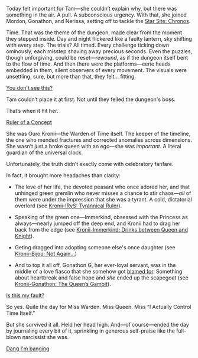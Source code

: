 Today felt important for Tam—she couldn’t explain why, but there was something in the air. A pull. A subconscious urgency. With that, she joined Mordon, Gonathon, and Nerissa, setting off to tackle the [Star Site: Chronos](https://www.youtube.com/live/YVyeKQ-6Ka8?si=eMc-IJaSIceRJmM9&t=685).

Time. That was the theme of the dungeon, made clear from the moment they stepped inside. Day and night flickered like a faulty lantern, sky shifting with every step. The trials? All timed. Every challenge ticking down ominously, each misstep shaving away precious seconds. Even the puzzles, though unforgiving, could be reset—*rewound*, as if the dungeon itself bent to the flow of time. And then there were the platforms—eerie heads embedded in them, silent observers of every movement. The visuals were unsettling, sure, but more than that, they felt... fitting.

[You don't see this?](#embed:https://www.youtube.com/live/YVyeKQ-6Ka8?si=W5py9gmL5DGzScvo&t=3497)

Tam couldn’t place it at first. Not until they felled the dungeon's boss.

That’s when it hit her.

[Ruler of a Concept](#embed:https://www.youtube.com/live/YVyeKQ-6Ka8?si=8HyG-8VqesNR7ggs&t=4112)

She was Ouro Kronii—the Warden of Time itself. The keeper of the timeline, the one who mended fractures and corrected anomalies across dimensions. She wasn’t just a broke queen with an ego—she was *important*. A literal guardian of the universal clock.

Unfortunately, the truth didn’t exactly come with celebratory fanfare.

In fact, it brought more headaches than clarity:

* The love of her life, the devoted peasant who once adored her, and that unhinged green gremlin who never misses a chance to stir chaos—*all* of them were under the impression that she was a tyrant. A cold, dictatorial overlord (see [Kronii-IRyS: Tyrannical Ruler](#edge:hot-pink-one-tam-gandr-right-2-left-2)).

* Speaking of the green one—Immerkind, obsessed with the Princess as always—nearly jumped off the deep end, and Kronii had to drag her back from the edge (see [Kronii-Immerkind: Drinks between Queen and Knight](#edge:cecilia-immerkind-tam-gandr-right-1-top-3)).

* Geting dragged into adopting someone else's once daughter (see [Kronii-Bijou: Not Again...](#edge:koseki-bijou-tam-gandr-top-2-top-2))

* And to top it all off, Gonathon G, her ever-loyal servant, was in the middle of a love fiasco that she somehow got [blamed for](https://www.youtube.com/live/YVyeKQ-6Ka8?si=52HWNzLYw1YlgPp8&t=10344). Something about heartbreak and false hope and *she* ended up the scapegoat (see [Kronii-Gonathon: The Queen’s Gambit](#edge:tam-gandr-gonathon-g-right-2-bottom-1)).

[Is this my fault?](#embed:https://www.youtube.com/live/YVyeKQ-6Ka8?si=vXgt9AUn-I4rIQ5o&t=11385)

So yes. Quite the day for Miss Warden. Miss Queen. Miss “I Actually Control Time Itself.”

But she survived it all. Held her head high. And—of course—ended the day by journaling every bit of it, sprinkling in generous self-praise like the full-blown narcissist she was.


[Dang I'm banging](#embed:https://www.youtube.com/live/YVyeKQ-6Ka8?si=3B-YlidTxv54ltwN&t=12964)